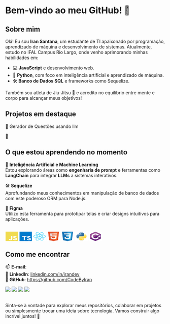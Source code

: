 # Bem-vindo ao meu GitHub! 👋

## Sobre mim

Olá! Eu sou **Iran Santana**, um estudante de TI apaixonado por programação, aprendizado de máquina e desenvolvimento de sistemas. Atualmente, estudo no IFAL Campus Rio Largo, onde venho aprimorando minhas habilidades em:

- 💻 **JavaScript** e desenvolvimento web.
- 🐍 **Python**, com foco em inteligência artificial e aprendizado de máquina.
- 🛠️ **Banco de Dados SQL** e frameworks como Sequelize.

Também sou atleta de Jiu-Jitsu 🥋 e acredito no equilíbrio entre mente e corpo para alcançar meus objetivos!

## Projetos em destaque

🚀 Gerador de Questões usando llm

🤖 

## O que estou aprendendo no momento

🌟 **Inteligência Artificial e Machine Learning**  
Estou explorando áreas como **engenharia de prompt** e ferramentas como **LangChain** para integrar **LLMs** a sistemas interativos.

🛠️ **Sequelize**  
Aprofundando meus conhecimentos em manipulação de banco de dados com este poderoso ORM para Node.js.

🎨 **Figma**  
Utilizo esta ferramenta para prototipar telas e criar designs intuitivos para aplicações.
<div style="display: inline_block"><br>
  <img align="center" alt="Iran-Js" height="30" width="40" src="https://raw.githubusercontent.com/devicons/devicon/master/icons/javascript/javascript-plain.svg">
  <img align="center" alt="Iran-Ts" height="30" width="40" src="https://raw.githubusercontent.com/devicons/devicon/master/icons/typescript/typescript-plain.svg">
  <img align="center" alt="Iran-React" height="30" width="40" src="https://raw.githubusercontent.com/devicons/devicon/master/icons/react/react-original.svg">
  <img align="center" alt="Iran-HTML" height="30" width="40" src="https://raw.githubusercontent.com/devicons/devicon/master/icons/html5/html5-original.svg">
  <img align="center" alt="Iran-CSS" height="30" width="40" src="https://raw.githubusercontent.com/devicons/devicon/master/icons/css3/css3-original.svg">
  <img align="center" alt="Iran-Python" height="30" width="40" src="https://raw.githubusercontent.com/devicons/devicon/master/icons/python/python-original.svg">
  <img align="center" alt="Iran-Csharp" height="30" width="40" src="https://raw.githubusercontent.com/devicons/devicon/master/icons/csharp/csharp-original.svg">
</div>

## Como me encontrar

📫 **E-mail**:   
🔗 **LinkedIn**: [linkedin.com/in/irandev](https://linkedin.com)  
🐙 **GitHub**: https://github.com/CodeByIran
<div> 
  <a href=" insta" target="_blank"><img src="https://img.shields.io/badge/-Instagram-%23E4405F?style=for-the-badge&logo=instagram&logoColor=white" target="_blank"></a>
 <a href="discord " target="_blank"><img src="https://img.shields.io/badge/Discord-7289DA?style=for-the-badge&logo=discord&logoColor=white" target="_blank"></a> 
  <a href = "mailto: gmail"><img src="https://img.shields.io/badge/-Gmail-%23333?style=for-the-badge&logo=gmail&logoColor=white" target="_blank"></a>
  <a href="linkedin" target="_blank"><img src="https://img.shields.io/badge/-LinkedIn-%230077B5?style=for-the-badge&logo=linkedin&logoColor=white" target="_blank"></a> 
  
</div><br>

Sinta-se à vontade para explorar meus repositórios, colaborar em projetos ou simplesmente trocar uma ideia sobre tecnologia. Vamos construir algo incrível juntos! 🚀
